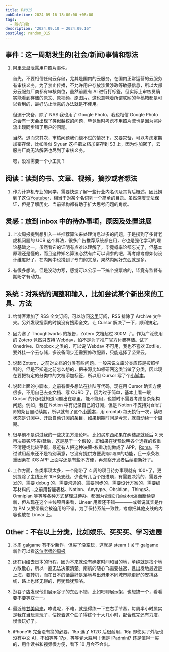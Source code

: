 ```yaml
---
title: R#015
pubDatetime: 2024-09-16 18:00:00 +08:00
tags:
  - 随机刊物
description: "2024.09.10 ~ 2024.09.16"
postSlug: random_015
---
```


## 事件：这一周期发生的(社会/新闻)事情和想法

1. [阿里云盘泄露用户照片事件](https://v2ex.com/t/1073087)。

   首先，不要相信任何云存储，尤其是国内的云服务，在国内正常运营的云服务有审核义务，为了禁止传播，不允许用户存放涉黄涉政等敏感信息，所以大部分云服务厂商都有审核岗位，虽然前置有 AI 进行打标签，但实际上审核员确实能看到存储的原文、原视频、原图片。这也意味着所谓联网的草稿箱都是可以看到的，最好防止泄露的办法就是不使用。

   但迫于灾备，除了 NAS 我也用了 Google Photo，我也相信 Google Photo 总会有一天会出现了类似越权的问题，毕竟当时考虑不用照片流也是因为照片流出现同步错了用户的问题。

   当然，退而求其次，审核问题我们绕不过的情况下，又要灾备，可以考虑定期加密存储，比如类似 Siyuan 这样把文档加密存到 S3 上，因为你加密了，云服务厂商无法解密也尽到了审核义务。

   嗯，没准需要一个小工具？

## 阅读：读到的书、文章、视频，摘抄或者想法

1. 作为计算机专业的同学，需要快速了解一些行业内名词及其背后概述，因此捞到了这位[Youtuber](https://www.youtube.com/watch?v=_kynGl5hr9U)，相当于对某个名词列一个简单的目录。虽然深度无法保证，但是了解历史、当前架构都有助于扩大思考问题的角度。

## 灵感：放到 inbox 中的待办事项，原因及处置进展

1. 上次周报提到想引入一些推荐算法来处理消息过多的问题，于是捞到了多臂老虎机问题的 UCB 这个算法，很多广告推荐系统都在用，它也是强化学习的理论基础之一，虽然看它的证明有点难以理解了，毕竟概率论都忘光了，但基本原理还是懂的，而且这种知名算法必然有库可以调参的吧，再考虑考虑如何设计维度好了，在内网中也捞到了专门的文章，果然内网好东西就是多。

2. 有很多想法，但是没动力写，感觉可以公示一下搞个投票啥的，毕竟有监督有期盼才有动力。

## 系统：对系统的调整和输入，比如尝试某个新出来的工具、方法

1. 给博客添加了 RSS 全文订阅，可以访问[这里](https://blog.sakanano.moe/rss.xml)订阅，RSS 排除了 Archive 文件夹。另外发现搜索的时候没有搜索全文，让 Cursor 解决了一下，顺利搞定。

2. 因为塞了 Thoughtworks 的报告，Zotero 文档超过 300M 了。作为广泛使用的 Zotero 竟然只支持 Webdav，怕不是为了推广官方付费存储。试了 Onedrive、Dropbox 之类的，可以说 Webdav 不可用，我也不喜欢 Zotfile，要外挂一个云存储，多设备同步还需要修改配置，只能选择了坚果云。

3. 说起 Zotero，之前对文档的分类有些问题。一般来说文库分类应该是按照学科的，但是不知道之前怎么想的，把来源比如领研网这类当做了分类，因此现在要把特定的分类中的文档添加标签，所以用 Cursor 写了个[小脚本](https://github.com/lc4t/ToolBox/blob/dev/zotero/zotero_tagger.py)。

4. 说起上面的小脚本，之前有很多想法在排队写代码，现在用 Cursor 确实方便很多，不用自己去查文档、写 CURD 了，因为过于简单，基本上看一眼 Cursor 的代码就知道问题出在哪里，能不能用，也暂时不需要考虑复杂架构问题。例如，我在 Notion 中有记录自己的订阅，但是 Notion 不支持对`自动订阅`的条目自动续期，所以就有了这个[小脚本](https://github.com/lc4t/ToolBox/blob/main/notion/auto_update_subscription.py)，用 crontab 每天执行一次，读取状态是订阅中、开启自动订阅的条目，如果到期时间是今天，就自动续一个周期。

5. 很早前不是讲过我的一些决策方法论吗，比如买东西如果在纠结那就延后 X 天再决策买/不买/延后，这是基于一个假设，即如果在犹豫说明各个选择的权重不清楚或比较平衡，最近有人把这种决策-权重功能做成了 APP，[Roma](https://apps.apple.com/cn/app/roma-%E6%96%B9%E5%90%91%E9%80%89%E6%8B%A9%E5%86%B3%E7%AD%96%E5%92%8C%E5%A4%8D%E7%9B%98/id6670693333)，不过试用起来还不是特别满意，它没有提供方便我`延后选择`的功能，且一条条权重因素在 iOS APP 上面写还是有些不方便，再观察开发者后续更新好了。

6. 工作方面，各类事项太多，一个刚带了 4 周的项目待办事项就有 100+了，更别提除了主线还有 10+条支线，少说有几百个跟进项，有需要决策的、需要开发的、需要 debug 的、需要沟通的、需要同步的、需要设计方案的、需要编写材料的...之前用智能表格、Notion、Anytype、Obsidian、Things3、Omniplan 等等等各种方式整理过待办，都因为`管理它们的成本太高`而断续更新，但从现在这个主线项目来看，Linear 用着还不错————或者说其实是作为 PM 又要带晨会被迫用的不错，为了保持系统一致性，考虑把其他支线的内容也放在 Linear 上。

## Other：不在以上分类，比如娱乐、买买买、学习进展

1. 本周 galgame 有不少新作，但买了没空玩，这就是 steam！关于 galgame 新作可以看[这位老师的周报](https://www.bilibili.com/video/BV1Epp7ehEA1/)

2. 还在纠结去日本的行程，因为本来就没有确定时间和目的地，单纯就是找个地方散散心，所以一直无法决策清楚。南航的随心飞需要往返，且出发地最近是上海，要转机，而在日本的话最好是落地与出港走不同城市能更好的安排路线，路上也怪无聊的，再犹豫犹豫咯。

3. 逛谷子店发现他们展示谷子的东西不错，比如吧唧展示架，也想搞一个，看看要不要等双十一。

4. 最近练[甘美风来](https://www.mymusicsheet.com/alova/45476)，咋说呢，不难，就是得练一下左右手节奏，每周半小时属实是我在当玩具玩了，估摸着这个曲子得练个十大几小时，配合练完还有力度，慢慢玩好了。

5. iPhone16 完全没有换的必要，15p 选了 512G 后很耐用，16p 即使买了外版也没有中文 AI，不如等等 17p，等等党大胜利！但是 iPadmini7 还是值得一买的，用作读书和视频很方便，看下 10 月会不会出。
